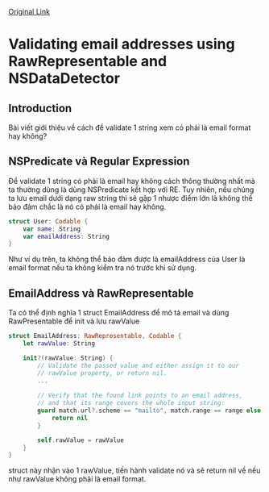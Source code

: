 [Original Link](https://www.swiftbysundell.com/articles/validating-email-addresses/)

# Validating email addresses using RawRepresentable and NSDataDetector
## Introduction
Bài viết giới thiệu về cách để validate 1 string xem có phải là email format hay không?

## NSPredicate và Regular Expression
Để validate 1 string có phải là email hay không cách thông thường nhất mà ta thường dùng là dùng NSPredicate kết hợp với RE.
Tuy nhiên, nếu chúng ta lưu email dưới dạng raw string thì sẽ gặp 1 nhược điểm lớn là không thể bảo đảm chắc là nó có phải là email hay không.

```swift
struct User: Codable {
    var name: String
    var emailAddress: String
}
```

Như ví dụ trên, ta không thể bảo đảm được là emailAddress của User là email format nếu ta không kiểm tra nó trước khi sử dụng.

## EmailAddress và RawRepresentable
Ta có thể định nghĩa 1 struct EmailAddress để mô tả email và dùng RawPresentable để init và lưu rawValue

```swift
struct EmailAddress: RawRepresentable, Codable {
    let rawValue: String

    init?(rawValue: String) {
        // Validate the passed value and either assign it to our
        // rawValue property, or return nil.
        ...
        
        // Verify that the found link points to an email address,
        // and that its range covers the whole input string:
        guard match.url?.scheme == "mailto", match.range == range else {
            return nil
        }

        self.rawValue = rawValue
    }
}
```

struct này nhận vào 1 rawValue, tiến hành validate nó và sẽ return nil về nếu như rawValue không phải là email format.
